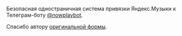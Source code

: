 Безопасная одностраничная система привязки Яндекс.Музыки к Телеграм-боту [@nowplaybot](https://tx.me/nowplaybot).

Спасибо автору [оригинальной формы](https://github.com/MarshalX/yandex-music-token).